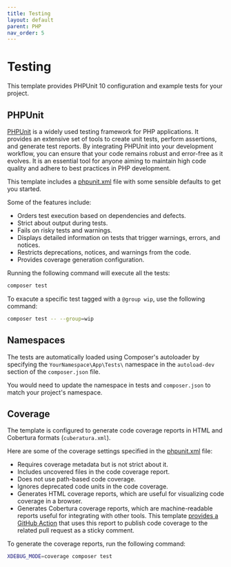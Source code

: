 ```yaml
---
title: Testing
layout: default
parent: PHP
nav_order: 5
---
```


# Testing

This template provides PHPUnit 10 configuration and example tests for your
project.

## PHPUnit

[PHPUnit](https://phpunit.de/) is a widely used testing framework for PHP
applications. It provides an extensive set of tools to create unit tests,
perform assertions, and generate test reports. By integrating PHPUnit into your
development workflow, you can ensure that your code remains robust and
error-free as it evolves. It is an essential tool for anyone aiming to maintain
high code quality and adhere to best practices in PHP development.

This template includes a [phpunit.xml](https://github.com/AlexSkrypnyk/scaffold/blob/main/phpunit.xml)
file with some sensible defaults to get you started.

Some of the features include:

- Orders test execution based on dependencies and defects.
- Strict about output during tests.
- Fails on risky tests and warnings.
- Displays detailed information on tests that trigger warnings, errors, and notices.
- Restricts deprecations, notices, and warnings from the code.
- Provides coverage generation configuration.

Running the following command will execute all the tests:

```bash
composer test
```

To exacute a specific test tagged with a `@group wip`, use the following command:

```bash
composer test -- --group=wip
```

## Namespaces

The tests are automatically loaded using Composer's autoloader by specifying
the `YourNamespace\App\Tests\` namespace in the `autoload-dev` section of the
`composer.json` file.

You would need to update the namespace in tests and `composer.json` to match
your project's namespace.

## Coverage

The template is configured to generate code coverage reports in HTML and
Cobertura formats (`cuberatura.xml`).

Here are some of the coverage settings specified in the [phpunit.xml](https://github.com/AlexSkrypnyk/scaffold/blob/main/phpunit.xml) file:
- Requires coverage metadata but is not strict about it.
- Includes uncovered files in the code coverage report.
- Does not use path-based code coverage.
- Ignores deprecated code units in the code coverage.
- Generates HTML coverage reports, which are useful for visualizing code
  coverage in a browser.
- Generates Cobertura coverage reports, which are machine-readable reports
  useful for integrating with other tools. This template [provides a GitHub
  Action](../ci/test#code-coverage) that uses this report to publish code
  coverage to the related pull request as a sticky comment.

To generate the coverage reports, run the following command:

```bash
XDEBUG_MODE=coverage composer test
```
